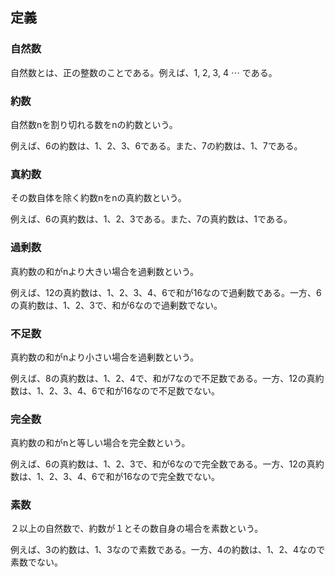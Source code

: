 ## 定義
### 自然数

自然数とは、正の整数のことである。例えば、1, 2, 3, 4 ⋯ である。

### 約数

自然数nを割り切れる数をnの約数という。

例えば、6の約数は、1、2、3、6である。また、7の約数は、1、7である。

### 真約数

その数自体を除く約数nをnの真約数という。

例えば、6の真約数は、1、2、3である。また、7の真約数は、1である。

### 過剰数

真約数の和がnより大きい場合を過剰数という。

例えば、12の真約数は、1、2、3、4、6で和が16なので過剰数である。一方、6の真約数は、1、2、3で、和が6なので過剰数でない。

### 不足数

真約数の和がnより小さい場合を過剰数という。

例えば、8の真約数は、1、2、4で、和が7なので不足数である。一方、12の真約数は、1、2、3、4、6で和が16なので不足数でない。

### 完全数

真約数の和がnと等しい場合を完全数という。

例えば、6の真約数は、1、2、3で、和が6なので完全数である。一方、12の真約数は、1、2、3、4、6で和が16なので完全数でない。

### 素数

２以上の自然数で、約数が１とその数自身の場合を素数という。

例えば、3の約数は、1、3なので素数である。一方、4の約数は、1、2、4なので素数でない。